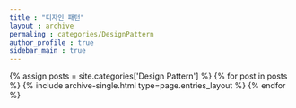 ```yaml
---
title : "디자인 패턴"
layout : archive
permaling : categories/DesignPattern
author_profile : true
sidebar_main : true
---
```



{% assign posts = site.categories['Design Pattern'] %}
{% for post in posts %} {% include archive-single.html type=page.entries_layout %} {% endfor %}